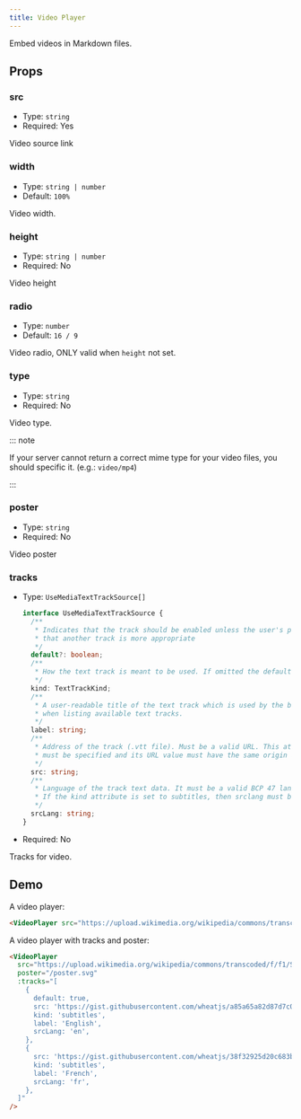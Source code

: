 ```yaml
---
title: Video Player
---
```


Embed videos in Markdown files.

## Props

### src

- Type: `string`
- Required: Yes

Video source link

### width

- Type: `string | number`
- Default: `100%`

Video width.

### height

- Type: `string | number`
- Required: No

Video height

### radio

- Type: `number`
- Default: `16 / 9`

Video radio, ONLY valid when `height` not set.

### type

- Type: `string`
- Required: No

Video type.

::: note

If your server cannot return a correct mime type for your video files, you should specific it. (e.g.: `video/mp4`)

:::

### poster

- Type: `string`
- Required: No

Video poster

### tracks

- Type: `UseMediaTextTrackSource[]`

  ```ts
  interface UseMediaTextTrackSource {
    /**
     * Indicates that the track should be enabled unless the user's preferences indicate
     * that another track is more appropriate
     */
    default?: boolean;
    /**
     * How the text track is meant to be used. If omitted the default kind is subtitles.
     */
    kind: TextTrackKind;
    /**
     * A user-readable title of the text track which is used by the browser
     * when listing available text tracks.
     */
    label: string;
    /**
     * Address of the track (.vtt file). Must be a valid URL. This attribute
     * must be specified and its URL value must have the same origin as the document
     */
    src: string;
    /**
     * Language of the track text data. It must be a valid BCP 47 language tag.
     * If the kind attribute is set to subtitles, then srclang must be defined.
     */
    srcLang: string;
  }
  ```

- Required: No

Tracks for video.

## Demo

A video player:

<VideoPlayer src="https://upload.wikimedia.org/wikipedia/commons/transcoded/f/f1/Sintel_movie_4K.webm/Sintel_movie_4K.webm.1080p.vp9.webm" />

```md
<VideoPlayer src="https://upload.wikimedia.org/wikipedia/commons/transcoded/f/f1/Sintel_movie_4K.webm/Sintel_movie_4K.webm.1080p.vp9.webm" />
```

A video player with tracks and poster:

<VideoPlayer
  src="https://upload.wikimedia.org/wikipedia/commons/transcoded/f/f1/Sintel_movie_4K.webm/Sintel_movie_4K.webm.1080p.vp9.webm"
  poster="/poster.svg"
  :tracks="[
    {
      default: true,
      src: 'https://gist.githubusercontent.com/wheatjs/a85a65a82d87d7c098e1a0972ef1f726/raw',
      kind: 'subtitles',
      label: 'English',
      srcLang: 'en',
    },
    {
      src: 'https://gist.githubusercontent.com/wheatjs/38f32925d20c683bf77ba33ff737891b/raw',
      kind: 'subtitles',
      label: 'French',
      srcLang: 'fr',
    },
  ]"
/>

```md
<VideoPlayer
  src="https://upload.wikimedia.org/wikipedia/commons/transcoded/f/f1/Sintel_movie_4K.webm/Sintel_movie_4K.webm.1080p.vp9.webm"
  poster="/poster.svg"
  :tracks="[
    {
      default: true,
      src: 'https://gist.githubusercontent.com/wheatjs/a85a65a82d87d7c098e1a0972ef1f726/raw',
      kind: 'subtitles',
      label: 'English',
      srcLang: 'en',
    },
    {
      src: 'https://gist.githubusercontent.com/wheatjs/38f32925d20c683bf77ba33ff737891b/raw',
      kind: 'subtitles',
      label: 'French',
      srcLang: 'fr',
    },
  ]"
/>
```
